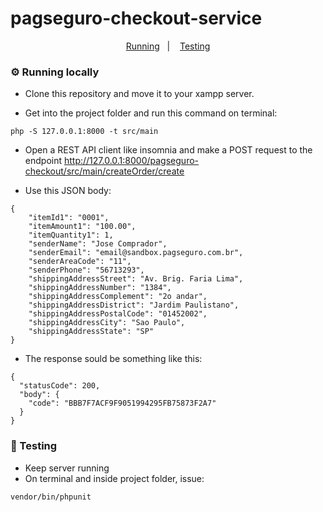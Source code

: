 # pagseguro-checkout-service

<p align="center">
  <a href="#gear-running-locally">Running</a>&nbsp;&nbsp;&nbsp;|&nbsp;&nbsp;&nbsp;
  <a href="#test_tube-testing">Testing</a>
</p>

### :gear: Running locally

- Clone this repository and move it to your xampp server.

- Get into the project folder and run this command on terminal:
```
php -S 127.0.0.1:8000 -t src/main
```
- Open a REST API client like insomnia and make a POST request to the endpoint http://127.0.0.1:8000/pagseguro-checkout/src/main/createOrder/create 

- Use this JSON body: 
```
{
	"itemId1": "0001",
	"itemAmount1": "100.00",
	"itemQuantity1": 1,
	"senderName": "Jose Comprador",
	"senderEmail": "email@sandbox.pagseguro.com.br",
	"senderAreaCode": "11",
	"senderPhone": "56713293",
	"shippingAddressStreet": "Av. Brig. Faria Lima",
	"shippingAddressNumber": "1384",
	"shippingAddressComplement": "2o andar",
	"shippingAddressDistrict": "Jardim Paulistano",
	"shippingAddressPostalCode": "01452002",
	"shippingAddressCity": "Sao Paulo",
	"shippingAddressState": "SP"
}
```
- The response sould be something like this:
```
{
  "statusCode": 200,
  "body": {
    "code": "BBB7F7ACF9F9051994295FB75873F2A7"
  }
}
```

### :test_tube: Testing

- Keep server running
- On terminal and inside project folder, issue:
```
vendor/bin/phpunit
```
